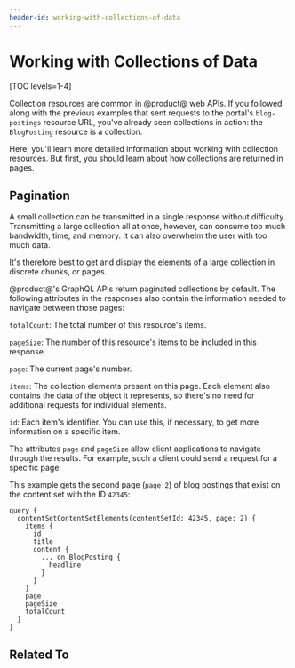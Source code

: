 ```yaml
---
header-id: working-with-collections-of-data
---
```


# Working with Collections of Data

[TOC levels=1-4]

Collection resources are common in @product@ web APIs. If you followed along with the previous examples that sent requests to the portal's `blog-postings` resource URL, you've already seen collections in action: the `BlogPosting` resource is a collection. 

Here, you'll learn more detailed information about working with collection resources. But first, you should learn about how collections are returned in pages. 

## Pagination

A small collection can be transmitted in a single response without difficulty. Transmitting a large collection all at once, however, can consume too much bandwidth, time, and memory. It can also overwhelm the user with too much data. 

It's therefore best to get and display the elements of a large collection in discrete chunks, or pages. 

@product@'s GraphQL APIs return paginated collections by default. The following attributes in the responses also contain the information needed to navigate between those pages: 

`totalCount`: The total number of this resource's items. 

`pageSize`: The number of this resource's items to be included in this response. 

`page`: The current page's number. 

`items`: The collection elements present on this page. Each element also contains the data of the object it represents, so there's no need for additional requests for individual elements. 

`id`: Each item's identifier. You can use this, if necessary, to get more information on a specific item. 

The attributes `page` and `pageSize` allow client applications to navigate through the results. For example, such a client could send a request for a specific page. 

This example gets the second page (`page:2`) of blog postings that exist on the content set with the ID `42345`: 

```
query {
  contentSetContentSetElements(contentSetId: 42345, page: 2) {
    items {
      id
      title
      content {
        ... on BlogPosting {
          headline
        }
      }
    }
    page
    pageSize
    totalCount
  }
}
```

## Related To